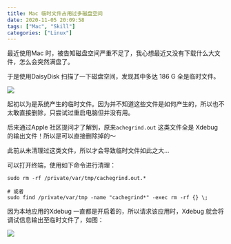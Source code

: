 ```yaml
---
title: Mac 临时文件占用过多磁盘空间
date: 2020-11-05 20:09:58
tags: ["Mac", "Skill"]
categories: ["Linux"]
---
```


最近使用Mac 时，被告知磁盘空间严重不足了，我心想最近又没有下载什么大文件，怎么会突然满盘了。

<!-- more -->

于是使用DaisyDisk 扫描了一下磁盘空间，发现其中多达 186 G 全是临时文件。

![](https://cdn.jsdelivr.net/gh/0xAiKang/CDN/blog/images/%E7%A3%81%E7%9B%98.jpg)

起初以为是系统产生的临时文件。因为并不知道这些文件是如何产生的，所以也不太敢直接删除，只尝试过重启电脑但并没有用。

后来通过Apple 社区提问才了解到，原来`achegrind.out` 这类文件全是 Xdebug 的输出文件！所以是可以直接删除掉的～

此前从未清理过这类文件，所以才会导致临时文件如此之大...

可以打开终端，使用如下命令进行清理：

```
sudo rm -rf /private/var/tmp/cachegrind.out.*

# 或者
sudo find /private/var/tmp -name "cachegrind*" -exec rm -rf {} \;
```

因为本地应用的Xdebug 一直都是开启着的，所以请求该应用时，Xdebug 就会将调试信息输出至临时文件了，如图：

![](https://cdn.jsdelivr.net/gh/0xAiKang/CDN/blog/images/20201105140351.png)
